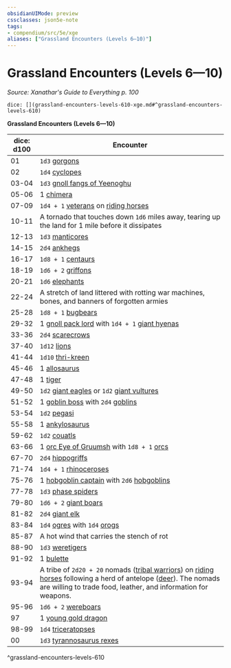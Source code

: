 ```yaml
---
obsidianUIMode: preview
cssclasses: json5e-note
tags:
- compendium/src/5e/xge
aliases: ["Grassland Encounters (Levels 6—10)"]
---
```

# Grassland Encounters (Levels 6—10)
*Source: Xanathar's Guide to Everything p. 100* 

`dice: [](grassland-encounters-levels-610-xge.md#^grassland-encounters-levels-610)`

**Grassland Encounters (Levels 6—10)**

| dice: d100 | Encounter |
|------------|-----------|
| 01 | `1d3` [gorgons](/3-Mechanics/CLI/bestiary/monstrosity/gorgon.md) |
| 02 | `1d4` [cyclopes](/3-Mechanics/CLI/bestiary/giant/cyclops.md) |
| 03-04 | `1d3` [gnoll fangs of Yeenoghu](/3-Mechanics/CLI/bestiary/fiend/gnoll-fang-of-yeenoghu.md) |
| 05-06 | 1 [chimera](/3-Mechanics/CLI/bestiary/monstrosity/chimera.md) |
| 07-09 | `1d4 + 1` [veterans](/3-Mechanics/CLI/bestiary/humanoid/veteran.md) on [riding horses](/3-Mechanics/CLI/bestiary/beast/riding-horse.md) |
| 10-11 | A tornado that touches down `1d6` miles away, tearing up the land for 1 mile before it dissipates |
| 12-13 | `1d3` [manticores](/3-Mechanics/CLI/bestiary/monstrosity/manticore.md) |
| 14-15 | `2d4` [ankhegs](/3-Mechanics/CLI/bestiary/monstrosity/ankheg.md) |
| 16-17 | `1d8 + 1` [centaurs](/3-Mechanics/CLI/bestiary/monstrosity/centaur.md) |
| 18-19 | `1d6 + 2` [griffons](/3-Mechanics/CLI/bestiary/monstrosity/griffon.md) |
| 20-21 | `1d6` [elephants](/3-Mechanics/CLI/bestiary/beast/elephant.md) |
| 22-24 | A stretch of land littered with rotting war machines, bones, and banners of forgotten armies |
| 25-28 | `1d8 + 1` [bugbears](/3-Mechanics/CLI/bestiary/humanoid/bugbear.md) |
| 29-32 | 1 [gnoll pack lord](/3-Mechanics/CLI/bestiary/humanoid/gnoll-pack-lord.md) with `1d4 + 1` [giant hyenas](/3-Mechanics/CLI/bestiary/beast/giant-hyena.md) |
| 33-36 | `2d4` [scarecrows](/3-Mechanics/CLI/bestiary/construct/scarecrow.md) |
| 37-40 | `1d12` [lions](/3-Mechanics/CLI/bestiary/beast/lion.md) |
| 41-44 | `1d10` [thri-kreen](/3-Mechanics/CLI/bestiary/humanoid/thri-kreen.md) |
| 45-46 | 1 [allosaurus](/3-Mechanics/CLI/bestiary/beast/allosaurus.md) |
| 47-48 | 1 [tiger](/3-Mechanics/CLI/bestiary/beast/tiger.md) |
| 49-50 | `1d2` [giant eagles](/3-Mechanics/CLI/bestiary/beast/giant-eagle.md) or `1d2` [giant vultures](/3-Mechanics/CLI/bestiary/beast/giant-vulture.md) |
| 51-52 | 1 [goblin boss](/3-Mechanics/CLI/bestiary/humanoid/goblin-boss.md) with `2d4` [goblins](/3-Mechanics/CLI/bestiary/humanoid/goblin.md) |
| 53-54 | `1d2` [pegasi](/3-Mechanics/CLI/bestiary/celestial/pegasus.md) |
| 55-58 | 1 [ankylosaurus](/3-Mechanics/CLI/bestiary/beast/ankylosaurus.md) |
| 59-62 | `1d2` [couatls](/3-Mechanics/CLI/bestiary/celestial/couatl.md) |
| 63-66 | 1 [orc Eye of Gruumsh](/3-Mechanics/CLI/bestiary/humanoid/orc-eye-of-gruumsh.md) with `1d8 + 1` [orcs](/3-Mechanics/CLI/bestiary/humanoid/orc.md) |
| 67-70 | `2d4` [hippogriffs](/3-Mechanics/CLI/bestiary/monstrosity/hippogriff.md) |
| 71-74 | `1d4 + 1` [rhinoceroses](/3-Mechanics/CLI/bestiary/beast/rhinoceros.md) |
| 75-76 | 1 [hobgoblin captain](/3-Mechanics/CLI/bestiary/humanoid/hobgoblin-captain.md) with `2d6` [hobgoblins](/3-Mechanics/CLI/bestiary/humanoid/hobgoblin.md) |
| 77-78 | `1d3` [phase spiders](/3-Mechanics/CLI/bestiary/monstrosity/phase-spider.md) |
| 79-80 | `1d6 + 2` [giant boars](/3-Mechanics/CLI/bestiary/beast/giant-boar.md) |
| 81-82 | `2d4` [giant elk](/3-Mechanics/CLI/bestiary/beast/giant-elk.md) |
| 83-84 | `1d4` [ogres](/3-Mechanics/CLI/bestiary/giant/ogre.md) with `1d4` [orogs](/3-Mechanics/CLI/bestiary/humanoid/orog.md) |
| 85-87 | A hot wind that carries the stench of rot |
| 88-90 | `1d3` [weretigers](/3-Mechanics/CLI/bestiary/humanoid/weretiger.md) |
| 91-92 | 1 [bulette](/3-Mechanics/CLI/bestiary/monstrosity/bulette.md) |
| 93-94 | A tribe of `2d20 + 20` nomads ([tribal warriors](/3-Mechanics/CLI/bestiary/humanoid/tribal-warrior.md)) on [riding horses](/3-Mechanics/CLI/bestiary/beast/riding-horse.md) following a herd of antelope ([deer](/3-Mechanics/CLI/bestiary/beast/deer.md)). The nomads are willing to trade food, leather, and information for weapons. |
| 95-96 | `1d6 + 2` [wereboars](/3-Mechanics/CLI/bestiary/humanoid/wereboar.md) |
| 97 | 1 [young gold dragon](/3-Mechanics/CLI/bestiary/dragon/young-gold-dragon.md) |
| 98-99 | `1d4` [triceratopses](/3-Mechanics/CLI/bestiary/beast/triceratops.md) |
| 00 | `1d3` [tyrannosaurus rexes](/3-Mechanics/CLI/bestiary/beast/tyrannosaurus-rex.md) |
^grassland-encounters-levels-610